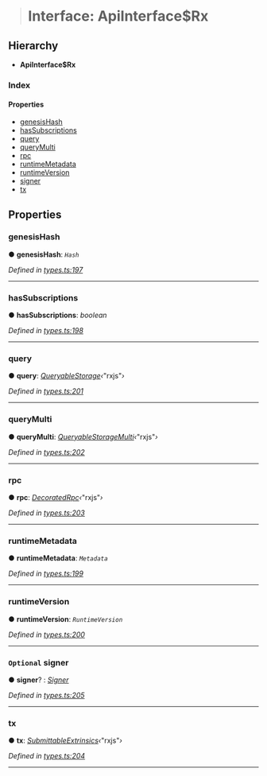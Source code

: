 > # Interface: ApiInterface$Rx

## Hierarchy

* **ApiInterface$Rx**

### Index

#### Properties

* [genesisHash](_types_.apiinterface_rx.md#genesishash)
* [hasSubscriptions](_types_.apiinterface_rx.md#hassubscriptions)
* [query](_types_.apiinterface_rx.md#query)
* [queryMulti](_types_.apiinterface_rx.md#querymulti)
* [rpc](_types_.apiinterface_rx.md#rpc)
* [runtimeMetadata](_types_.apiinterface_rx.md#runtimemetadata)
* [runtimeVersion](_types_.apiinterface_rx.md#runtimeversion)
* [signer](_types_.apiinterface_rx.md#optional-signer)
* [tx](_types_.apiinterface_rx.md#tx)

## Properties

###  genesisHash

● **genesisHash**: *`Hash`*

*Defined in [types.ts:197](https://github.com/polkadot-js/api/blob/ed19ba9/packages/api/src/types.ts#L197)*

___

###  hasSubscriptions

● **hasSubscriptions**: *boolean*

*Defined in [types.ts:198](https://github.com/polkadot-js/api/blob/ed19ba9/packages/api/src/types.ts#L198)*

___

###  query

● **query**: *[QueryableStorage](_types_.queryablestorage.md)‹*"rxjs"*›*

*Defined in [types.ts:201](https://github.com/polkadot-js/api/blob/ed19ba9/packages/api/src/types.ts#L201)*

___

###  queryMulti

● **queryMulti**: *[QueryableStorageMulti](../modules/_types_.md#queryablestoragemulti)‹*"rxjs"*›*

*Defined in [types.ts:202](https://github.com/polkadot-js/api/blob/ed19ba9/packages/api/src/types.ts#L202)*

___

###  rpc

● **rpc**: *[DecoratedRpc](_types_.decoratedrpc.md)‹*"rxjs"*›*

*Defined in [types.ts:203](https://github.com/polkadot-js/api/blob/ed19ba9/packages/api/src/types.ts#L203)*

___

###  runtimeMetadata

● **runtimeMetadata**: *`Metadata`*

*Defined in [types.ts:199](https://github.com/polkadot-js/api/blob/ed19ba9/packages/api/src/types.ts#L199)*

___

###  runtimeVersion

● **runtimeVersion**: *`RuntimeVersion`*

*Defined in [types.ts:200](https://github.com/polkadot-js/api/blob/ed19ba9/packages/api/src/types.ts#L200)*

___

### `Optional` signer

● **signer**? : *[Signer](_types_.signer.md)*

*Defined in [types.ts:205](https://github.com/polkadot-js/api/blob/ed19ba9/packages/api/src/types.ts#L205)*

___

###  tx

● **tx**: *[SubmittableExtrinsics](_types_.submittableextrinsics.md)‹*"rxjs"*›*

*Defined in [types.ts:204](https://github.com/polkadot-js/api/blob/ed19ba9/packages/api/src/types.ts#L204)*

___